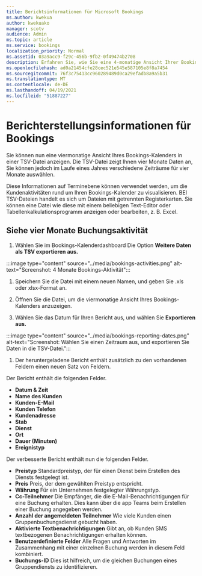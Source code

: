 ```yaml
---
title: Berichtsinformationen für Microsoft Bookings
ms.author: kwekua
author: kwekuako
manager: scotv
audience: Admin
ms.topic: article
ms.service: bookings
localization_priority: Normal
ms.assetid: 03a9acc9-f29c-456b-9fb2-0f49474b2708
description: Erfahren Sie, wie Sie eine 4-monatige Ansicht Ihrer Bookings-Aktivität anzeigen können.
ms.openlocfilehash: ad0a21454cfe28cec521e545e587105e8f8a7454
ms.sourcegitcommit: 76f3c75413cc960289489d0ca29efadb8a9a5b31
ms.translationtype: MT
ms.contentlocale: de-DE
ms.lasthandoff: 04/19/2021
ms.locfileid: "51887227"
---
```

# <a name="reporting-info-for-bookings"></a>Berichterstellungsinformationen für Bookings

Sie können nun eine viermonatige Ansicht Ihres Bookings-Kalenders in einer TSV-Datei anzeigen. Die TSV-Datei zeigt Ihnen vier Monate Daten an, Sie können jedoch im Laufe eines Jahres verschiedene Zeiträume für vier Monate auswählen.

Diese Informationen auf Terminebene können verwendet werden, um die Kundenaktivitäten rund um Ihren Bookings-Kalender zu visualisieren. BEI TSV-Dateien handelt es sich um Dateien mit getrennten Registerkarten. Sie können eine Datei wie diese mit einem beliebigen Text-Editor oder Tabellenkalkulationsprogramm anzeigen oder bearbeiten, z. B. Excel.

## <a name="see-four-months-of-booking-activity"></a>Siehe vier Monate Buchungsaktivität

1. Wählen Sie im Bookings-Kalenderdashboard Die Option **Weitere Daten als TSV exportieren aus.**

:::image type="content" source="../media/bookings-activities.png" alt-text="Screenshot: 4 Monate Bookings-Aktivität":::

1. Speichern Sie die Datei mit einem neuen Namen, und geben Sie .xls oder xlsx-Format an.

1. Öffnen Sie die Datei, um die viermonatige Ansicht Ihres Bookings-Kalenders anzuzeigen.

1. Wählen Sie das Datum für Ihren Bericht aus, und wählen Sie **Exportieren aus.**

:::image type="content" source="../media/bookings-reporting-dates.png" alt-text="Screenshot: Wählen Sie einen Zeitraum aus, und exportieren Sie Daten in die TSV-Datei.":::

1. Der heruntergeladene Bericht enthält zusätzlich zu den vorhandenen Feldern einen neuen Satz von Feldern.

Der Bericht enthält die folgenden Felder.

 - **Datum & Zeit**
- **Name des Kunden**
- **Kunden-E-Mail**
- **Kunden Telefon**
- **Kundenadresse**
- **Stab**
- **Dienst**
- **Ort**
- **Dauer (Minuten)**
- **Ereignistyp**

Der verbesserte Bericht enthält nun die folgenden Felder.

- **Preistyp**   Standardpreistyp, der für einen Dienst beim Erstellen des Diensts festgelegt ist.
- **Preis**   Preis, der dem gewählten Preistyp entspricht.
- **Währung**   Für ein Unternehmen festgelegter Währungstyp.
- **Cc-Teilnehmer**   Die Empfänger, die die E-Mail-Benachrichtigungen für eine Buchung erhalten. Dies kann über die app Teams beim Erstellen einer Buchung angegeben werden.
- **Anzahl der angemeldeten Teilnehmer**   Wie viele Kunden einen Gruppenbuchungsdienst gebucht haben.
- **Aktivierte Textbenachrichtigungen**   Gibt an, ob Kunden SMS textbezogenen Benachrichtigungen erhalten können.
- **Benutzerdefinierte Felder**   Alle Fragen und Antworten im Zusammenhang mit einer einzelnen Buchung werden in diesem Feld kombiniert.
- **Buchungs-ID**   Dies ist hilfreich, um die gleichen Buchungen eines Gruppendiensts zu identifizieren.
